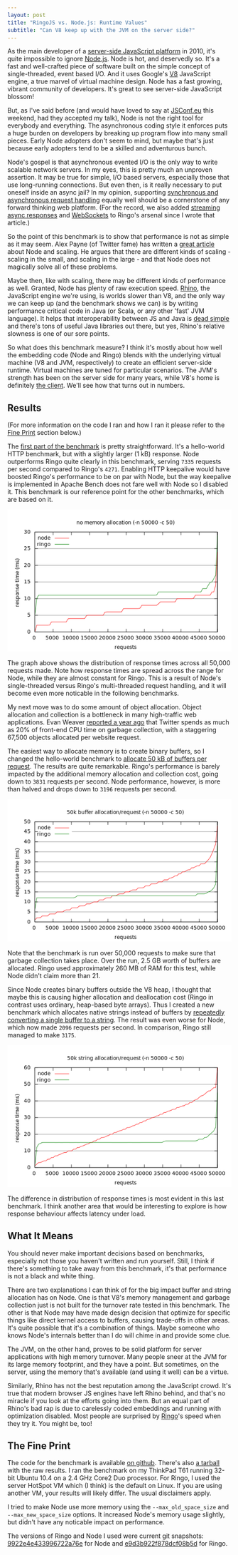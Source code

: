 ```yaml
---
layout: post
title: "RingoJS vs. Node.js: Runtime Values"
subtitle: "Can V8 keep up with the JVM on the server side?"
---
```


As the main developer of a [server-side JavaScript platform][ringojs] in 2010,
it's quite impossible to ignore [Node.js]. Node is hot, and deservedly so.
It's a fast and well-crafted piece of software built on the
simple concept of single-threaded, event based I/O. And it uses
Google's [V8] JavaScript engine, a true marvel of virtual machine design.
Node has a fast growing, vibrant community of developers. It's great to see
server-side JavaScript blossom!

But, as I've said before (and would have loved to say at [JSConf.eu] this weekend,
had they accepted my talk), Node is not the right tool for everybody and
everything. The asynchronous coding style it enforces puts a huge burden on
developers by breaking up program flow into many small pieces.
Early Node adopters don't seem to mind, but maybe that's just because early
adopters tend to be a skilled and adventurous bunch.

Node's gospel is that asynchronous evented I/O is the only way to write
scalable network servers. In my eyes, this is pretty much an unproven assertion.
It may be true for simple, I/O based servers, especially those that use
long-running connections. But even then, is it really necessary to put oneself
inside an async jail? In my opinion, supporting [synchronous and asynchronous
request handling][ringo-versatile] equally well should be a cornerstone of any
forward thinking web platform. (For the record, we also added
[streaming async responses][ringo-async] and [WebSockets][ringo-websocket] to
Ringo's arsenal since I wrote that article.)

So the point of this benchmark is to show that performance is not as simple as
it may seem. Alex Payne (of Twitter fame) has written a [great article][al3x-node]
about Node and scaling. He argues that there are different kinds of scaling -
scaling in the small, and scaling in the large - and that Node does not
magically solve all of these problems.

Maybe then, like with scaling, there may be different kinds of
performance as well. Granted, Node has plenty of raw execution speed. [Rhino], the
JavaScript engine we're using, is worlds slower than V8, and the only way we
can keep up (and the benchmark shows we can) is by writing performance
critical code in Java (or Scala, or any other 'fast' JVM language). It
helps that interoperability between JS and Java is [dead simple][scripting-java]
and there's tons of useful Java libraries out there, but yes, Rhino's relative
slowness is one of our sore points.

So what does this benchmark measure? I think it's mostly about how well the
embedding code (Node and Ringo) blends with the underlying virtual machine
(V8 and JVM, respectively) to create an efficient server-side runtime.
Virtual machines are tuned for particular scenarios.
The JVM's strength has been on the server side for many
years, while V8's home is definitely [the client][v8-memlimit].
We'll see how that turns out in numbers.

## Results

(For more information on the code I ran and how I ran it please
refer to the [Fine Print](#fineprint) section below.)

The [first part of the benchmark][bench1] is pretty straightforward.
It's a hello-world HTTP benchmark, but with a slightly larger (1 kB) response.
Node outperforms Ringo quite clearly in this benchmark, serving `7335` requests
per second compared to Ringo's `4271`. Enabling HTTP keepalive would have
boosted Ringo's performance to be on par with Node, but the way keepalive is
implemented in Apache Bench does not fare well with Node so I disabled it.
This benchmark is our reference point for the other benchmarks, which are based
on it.

![benchmark result graph](/images/benchmark/no-alloc.png)

The graph above shows the distribution of response times across all 50,000
requests made. Note how response times are spread across the range for Node,
while they are almost constant for Ringo. This is a result of Node's
single-threaded versus Ringo's multi-threaded request handling, and it will
become even more noticable in the following benchmarks.

My next move was to do some amount of object allocation. Object allocation and
collection is a bottleneck in many high-traffic web applications. Evan
Weaver [reported a year ago][twitter-gc] that Twitter spends as much as 20%
of front-end CPU time on garbage collection, with a staggering 67,500 objects
allocated per website request.

The easiest way to allocate memory is to create binary buffers, so I changed the
hello-world benchmark to [allocate 50 kB of buffers per request][bench2].
The results are quite remarkable. Ringo's performance is barely impacted by
the additional memory allocation and collection cost, going down to `3831`
requests per second. Node performance, however, is more than halved and drops
down to `3196` requests per second.

![benchmark result graph](/images/benchmark/buffer-alloc.png)

Note that the benchmark is run over 50,000 requests to make sure that garbage
collection takes place. Over the run, 2.5 GB worth of buffers are allocated.
Ringo used approximately 260 MB of RAM for this test, while
Node didn't claim more than 21.

Since Node creates binary buffers outside the V8 heap, I thought that maybe
this is causing higher allocation and deallocation cost (Ringo in contrast
uses ordinary, heap-based byte arrays). Thus I created a new benchmark which
allocates native strings instead of buffers by [repeatedly converting
a single buffer to a string][bench3]. The result was even worse for Node,
which now made `2096` requests per second. In comparison, Ringo still managed
to make `3175`.

![benchmark result graph](/images/benchmark/string-alloc.png)

The difference in distribution of response times is most evident in this last
benchmark. I think another area that would be interesting to explore is
how response behaviour affects latency under load.

## What It Means

You should never make important decisions based on benchmarks, especially not
those you haven't written and run yourself. Still, I think if there's something
to take away from this benchmark, it's that performance is not a black and
white thing.

There are two explanations I can think of for the big impact buffer and string
allocation has on Node. One is that V8's memory management and garbage collection
just is not built for the turnover rate tested in this benchmark. The other is
that Node may have made design decision that optimize for specific things like
direct kernel access to buffers, causing trade-offs in other areas. It's quite
possible that it's a combination of things. Maybe someone who knows Node's
internals better than I do will chime in and provide some clue.

The JVM, on the other hand, proves to be solid platform for server applications
with high memory turnover. Many people sneer at the JVM for its large memory
footprint, and they have a point. But sometimes, on the server, using the
memory that's available (and using it well) can be a virtue.

Similarly, Rhino has not the best reputation among the JavaScript crowd.
It's true that modern browser JS engines have left Rhino behind, and that's no
miracle if you look at the efforts going into them. But an equal part of Rhino's
bad rap is due to carelessly coded embeddings and running with
optimization disabled. Most people are surprised by [Ringo][ringojs]'s speed
when they try it. You might be, too!

## The Fine Print <a name="fineprint"> </a>

The code for the benchmark is available [on github][benchmark]. There's also
[a tarball][results] with the raw results. I ran the benchmark on
my ThinkPad T61 running 32-bit Ubuntu 10.4 on a 2.4 GHz
Core2 Duo processor. For Ringo, I used the server HotSpot VM which (I think)
is the default on Linux. If you are using another VM, your results will likely
differ. The usual disclaimers apply.

I tried to make Node use more memory using the `--max_old_space_size` and
`--max_new_space_size` options. It increased Node's memory usage slightly,
but didn't have any noticable impact on performance.

The versions of Ringo and Node I used were current git snapshots:
[9922e4e433996722a76e](http://github.com/ry/node/commit/9922e4e433996722a76edb46d14f1729f33b4bed)
for Node and
[e9d3b922f878dcf08b5d](http://github.com/ringo/ringojs/commit/e9d3b922f878dcf08b5d8e9de2056d8393fb470f)
for Ringo.

[node.js]: http://nodejs.org/
[ringojs]: http://ringojs.org/
[v8]: http://code.google.com/p/v8/
[rhino]: http://www.mozilla.org/rhino/
[jvm]: http://en.wikipedia.org/wiki/Java_Virtual_Machine
[jsconf.eu]: http://jsconf.eu/2010/
[ringo-versatile]: /2010/07/02/versatility.html
[scripting-java]: http://www.mozilla.org/rhino/ScriptingJava.html
[ringo-async]: http://ringojs.org/api/master/ringo/webapp/async/index.html
[ringo-websocket]: http://ringojs.org/api/master/ringo/webapp/websocket/index.html
[al3x-node]: http://al3x.net/2010/07/27/node.html
[v8-memlimit]: http://code.google.com/p/v8/issues/detail?id=847
[bench1]: http://github.com/hns/ringo-node-benchmark/tree/master/no-alloc/
[bench2]: http://github.com/hns/ringo-node-benchmark/tree/master/buffer-alloc/
[bench3]: http://github.com/hns/ringo-node-benchmark/tree/master/string-alloc/
[twitter-gc]: http://blog.evanweaver.com/articles/2009/10/21/object-allocations-on-the-web/
[benchmark]: http://github.com/hns/ringo-node-benchmark
[results]: /benchmarks/ringo-node-results.tgz
